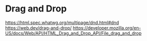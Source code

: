 # Drag and Drop

https://html.spec.whatwg.org/multipage/dnd.html#dnd
https://web.dev/drag-and-drop/
https://developer.mozilla.org/en-US/docs/Web/API/HTML_Drag_and_Drop_API/File_drag_and_drop
